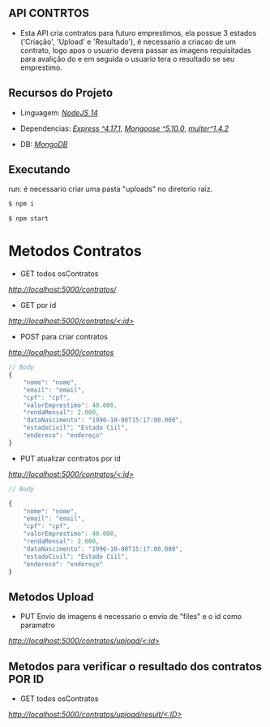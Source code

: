 
## API CONTRTOS

 - Esta API cria contratos para futuro emprestimos, ela possue 3 estados ('Criação', 'Upload' e 'Resultado'), é necessario a criacao de um contrato, logo apos o usuario devera passar as imagens requisitadas para avalição do e em seguida o usuario tera o resultado se seu emprestimo.

 

## Recursos do Projeto

- Linguagem: [_NodeJS 14_](https://nodejs.org/en/docs/)

- Dependencias:  [_Express ^4.17.1_](https://www.npmjs.com/package/express), [_Mongoose ^5.10.0_](https://www.npmjs.com/package/mongoose), 
[_multer^1.4.2_](https://github.com/expressjs/multer)
- DB: [_MongoDB_](https://docs.mongodb.com/manual/)

## Executando

run:
é necessario criar uma pasta "uploads" no diretorio raiz.

```bash
$ npm i

$ npm start
```
# Metodos Contratos

- GET todos osContratos

[_http://localhost:5000/contratos/_](http://localhost:5000/contratos/)

- GET por id

[_http://localhost:5000/contratos/<:id>_](http://localhost:5000/contratos/<:id>)

- POST para criar contratos

[_http://localhost:5000/contratos_](http://localhost:5000/contratos)

```javascript
// Body
{
    "nome": "nome",
	"email": "email",
	"cpf": "cpf",
	"valorEmprestimo": 40.000,
	"rendaMensal": 2.000,
	"dataNascimento": "1996-10-08T15:17:00.000",
	"estadoCivil": "Estado Ciil",
	"endereco": "endereço"
}
```

- PUT atualizar contratos por id

[_http://localhost:5000/contratos/<:id>_](http://localhost:5000/contratos/<:id>)

```javascript
// Body

{
	"nome": "nome",
	"email": "email",
	"cpf": "cpf",
	"valorEmprestimo": 40.000,
	"rendaMensal": 2.000,
	"dataNascimento": "1996-10-08T15:17:00.000",
	"estadoCivil": "Estado Ciil",
	"endereco": "endereço"
}

```
## Metodos Upload

- PUT  Envio de imagens
  é necessario o envio de "files" e o id como paramatro

[_http://localhost:5000/contratos/upload/<:id>_](http://localhost:5000/contratos/upload/<:id>)



## Metodos para verificar o resultado dos contratos POR ID

- GET todos osContratos

[_http://localhost:5000/contratos/upload/result/<:ID>_](http://localhost:5000/contratos/upload/result/<:ID>)

